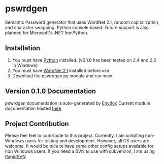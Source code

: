 # pswrdgen #
Semantic Password generator that uses WordNet 2.1, random capitalization, and character swapping.  Python console based.  Future support is also planned for Microsoft's .NET IronPython.


## Installation ##
  1. You must have [Python](http://python.org) installed. (v0.1.0 has been tested on 2.4 and 2.5 in Windows)
  1. You must have [WordNet 2.1](http://wordnet.princeton.edu/obtain) installed before use.
  1. Download the pswrdgen.py module and run main


## Version 0.1.0 Documentation ##
pswrdgen documentation is auto-generated by [Epydoc](http://epydoc.sourceforge.net)
Current module documentation hosted [here](http://joeswammi.com/python/docs/pswrdgen/index.html)


## Project Contribution ##
Please feel feel to contribute to this project.  Currently, I am soliciting non-Windows users for testing and development.  However, all OS users are welcome.  It would be nice to have some other config setups available for non Windows users.
If you need a SVN to use with subversion, I am using [RapidSVN](http://www.rapidsvn.org/download/release/0.9.4/)